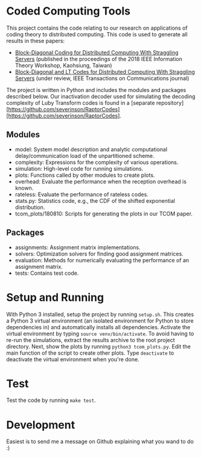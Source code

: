 # Coded Computing Tools
This project contains the code relating to our research on applications of coding theory to distributed computing. This code is used to generate all results in these papers:
* [Block-Diagonal Coding for Distributed Computing With Straggling Servers][1] (published in the proceedings of the 2018 IEEE Information Theory Workshop, Kaohsiung, Taiwan)
* [Block-Diagonal and LT Codes for Distributed Computing With Straggling Servers][2] (under review, IEEE Transactions on Communications journal)

The project is written in Python and includes the modules and packages described below. Our inactivation decoder used for simulating the decoding complexity of Luby Transform codes is found in a [separate repository][https://github.com/severinson/RaptorCodes][https://github.com/severinson/RaptorCodes].

## Modules
* model: System model description and analytic computational delay/communication load of the unpartitioned scheme.
* complexity: Expressions for the complexity of various operations.
* simulation: High-level code for running simulations.
* plots: Functions called by other modules to create plots.
* overhead: Evaluate the performance when the reception overhead is known.
* rateless: Evaluate the performance of rateless codes.
* stats.py: Statistics code, e.g., the CDF of the shifted exponential distribution.
* tcom_plots/180810: Scripts for generating the plots in our TCOM paper.

## Packages
* assignments: Assignment matrix implementations.
* solvers: Optimization solvers for finding good assignment matrices.
* evaluation: Methods for numerically evaluating the performance of an assignment matrix.
* tests: Contains test code.

# Setup and Running
With Python 3 installed, setup the project by running `setup.sh`. This creates a Python 3 virtual environment (an isolated environment for Python to store dependencies in) and automatically installs all dependencies. Activate the virtual environment by typing `source venv/bin/activate`. To avoid having to re-run the simulations, extract the results archive to the root project directory. Next, show the plots by running `python3 tcom_plots.py`. Edit the main function of the script to create other plots. Type `deactivate` to deactivate the virtual environment when you're done.

# Test
Test the code by running `make test`.

# Development
Easiest is to send me a message on Github explaining what you wand to do :)

[1]: https://arxiv.org/abs/1701.06631
[2]: https://arxiv.org/abs/1712.08230

